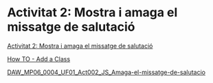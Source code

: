 # Activitat 2: Mostra i amaga el missatge de salutació

[Activitat 2: Mostra i amaga el missatge de salutació](https://drive.google.com/file/d/19GeeQmDG784lqrfXe4Z6JCxSTPF4slJj/view?usp=sharing)

[How TO - Add a Class](https://www.w3schools.com/howto/howto_js_add_class.asp)

[DAW_MP06_0004_UF01_Act002_JS_Amaga-el-missatge-de-salutacio](https://codepen.io/joanpardo/pen/OJXXVVo)
